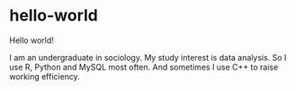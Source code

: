 # hello-world
Hello world!

I am an undergraduate in sociology. My study interest is data analysis. So I use R, Python and MySQL most often. And sometimes I use C++ to raise working efficiency. 
